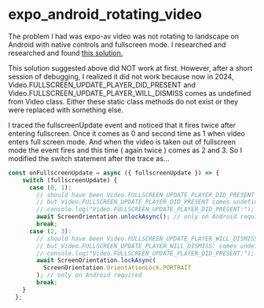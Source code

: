 # expo_android_rotating_video
The problem I had was expo-av video was not rotating to landscape on Android with native controls and fullscreen mode.
I researched and researched and found [this solution.](https://github.com/expo/expo/issues/6864)

This solution suggested above did NOT work at first.
However, after a short session of debugging, I realized it did not work because now in 2024,
Video.FULLSCREEN_UPDATE_PLAYER_DID_PRESENT and
Video.FULLSCREEN_UPDATE_PLAYER_WILL_DISMISS comes as undefined from Video class.
Either these static class methods do not exist or they were replaced with something else.

I traced the fullscreenUpdate event and noticed that it fires twice after entering fullscreen.
Once it comes as 0 and second time as 1 when video enters full screen mode.
And when the video is taken out of fullscreen mode the event fires and this time ( again twice ) comes as 2 and 3.
So I modified the switch statement after the trace as...
```js
const onFullscreenUpdate = async ({ fullscreenUpdate }) => {
    switch (fullscreenUpdate) {
      case (0, 1):
        // should have been Video.FULLSCREEN_UPDATE_PLAYER_DID_PRESENT instead of 0 || 1
        // but Video.FULLSCREEN_UPDATE_PLAYER_DID_PRESENT comes undefined
        // console.log("Video.FULLSCREEN_UPDATE_PLAYER_DID_PRESENT:");
        await ScreenOrientation.unlockAsync(); // only on Android required
        break;
      case (2, 3):
        // should have been Video.FULLSCREEN_UPDATE_PLAYER_WILL_DISMISS: instead of 2 || 3
        // but Video.FULLSCREEN_UPDATE_PLAYER_WILL_DISMISS: comes undefined
        // console.log("Video.FULLSCREEN_UPDATE_PLAYER_DID_PRESENT:");
        await ScreenOrientation.lockAsync(
          ScreenOrientation.OrientationLock.PORTRAIT
        ); // only on Android required
        break;
    }
  };
```
